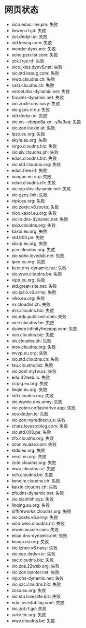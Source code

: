 # 网页状态
- xioo.educ.line.pm: 失败
- linwen.rf.gd: 失败
- zot.dedyn.io: 失败
- std.kesug.com: 失败
- wonder.dynx.me: 失败
- soho.perslist.com: 失败
- zok.free.nf: 失败
- xioo.jxios.dynv6.net: 失败
- xio.std.kesug.com: 失败
- wwo.cloudns.ch: 失败
- vast.cloudns.ch: 失败
- vercel.dns-dynamic.net: 失败
- fox.dns-dynamic.net: 失败
- xio.zoxte.dns.navy: 失败
- xio.gzos.rr.nu: 失败
- std.dedyn.io: 失败
- xio.xn--ebbpo8a.xn--y9a3aq: 失败
- xio.zon.lookin.at: 失败
- ipzo.eu.org: 失败
- skyle.eu.org: 失败
- virgo.cloudns.biz: 失败
- xio.siv.cloudns.ph: 失败
- educ.cloudns.biz: 失败
- xio.std.cloudns.org: 失败
- educ.free.nf: 失败
- xongan.eu.org: 失败
- cdue.cloudns.ch: 失败
- xio.vip.dns-dynamic.net: 失败
- xio.gzos.link: 失败
- vipk.eu.org: 失败
- xio.zoxte.v6.rocks: 失败
- xioo.kaxoi.eu.org: 失败
- xiolin.dns-dynamic.net: 失败
- svip.cloudns.org: 失败
- kaxoi.eu.org: 失败
- std.000.pe: 失败
- skvip.eu.org: 失败
- pan.cloudns.org: 失败
- xio.soho.lovedub.net: 失败
- ipen.eu.org: 失败
- beer.dns-dynamic.net: 失败
- xio.wwv.cloudns.be: 失败
- vipn.eu.org: 失败
- std.great-site.net: 失败
- xio.jxsio.v6.army: 失败
- viko.eu.org: 失败
- vx.cloudns.ch: 失败
- dsk.cloudns.biz: 失败
- xio.edu.publicvm.com: 失败
- vice.cloudns.be: 失败
- daiwen.infinityfreeapp.com: 失败
- ven.cloudns.biz: 失败
- siv.cloudns.ph: 失败
- mov.cloudns.org: 失败
- wvvp.eu.org: 失败
- xio.std.cloudns.ch: 失败
- tau.cloudns.biz: 失败
- xio.zoot.myfw.us: 失败
- edu.42web.io: 失败
- ricpig.eu.org: 失败
- linqin.eu.org: 失败
- std.cloudns.org: 失败
- xio.wwvio.dns.army: 失败
- xio.zoten.onflashdrive.app: 失败
- xeo.dedyn.io: 失败
- xio.zon.myredirect.us: 失败
- chatz.lovestoblog.com: 失败
- xio.std.000.pe: 失败
- zfo.cloudns.org: 失败
- zoon.wuaze.com: 失败
- stds.eu.org: 失败
- vercl.eu.org: 失败
- zote.cloudns.org: 失败
- wwo.cloudns.nz: 失败
- sch.cloudns.be: 失败
- kenelm.cloudns.ch: 失败
- kaixin.cloudns.ch: 失败
- zfo.dns-dynamic.net: 失败
- xio.xiaohhh.xyz: 失败
- linqing.eu.org: 失败
- diffireworks.cloudns.org: 失败
- xio.zoxte.v6.army: 失败
- xioo.wwo.cloudns.nz: 失败
- inwen.wuaze.com: 失败
- miao.dns-dynamic.net: 失败
- kcoco.eu.org: 失败
- xio.lzhoo.v6.navy: 失败
- xio.xeo.dedyn.io: 失败
- sac.cloudns.biz: 失败
- xio.zos.22web.org: 失败
- xio.zon.byinter.net: 失败
- vip.dns-dynamic.net: 失败
- xio.sac.cloudns.biz: 失败
- zosx.eu.org: 失败
- xio.stu.loveslife.biz: 失败
- edu.lovestoblog.com: 失败
- xio.zot.rf.gd: 失败
- suke.eu.org: 失败
- wwv.cloudns.be: 失败
